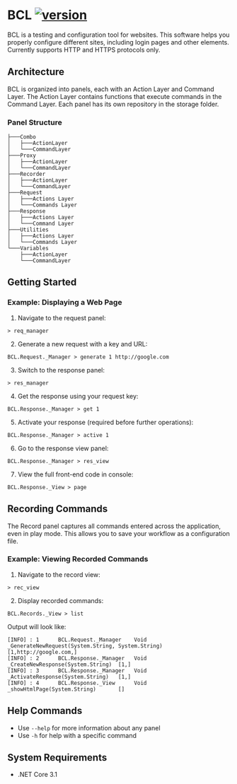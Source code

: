 # BCL [![version](https://img.shields.io/badge/version-1.0-green.svg)](https://semver.org)

BCL is a testing and configuration tool for websites. This software helps you properly configure different sites, including login pages and other elements. Currently supports HTTP and HTTPS protocols only.

## Architecture

BCL is organized into panels, each with an Action Layer and Command Layer. The Action Layer contains functions that execute commands in the Command Layer. Each panel has its own repository in the storage folder.

### Panel Structure
```
├───Combo  
│   ├───ActionLayer  
│   └───CommandLayer  
├───Proxy  
│   ├───ActionLayer  
│   └───CommandLayer  
├───Recorder  
│   ├───ActionLayer  
│   └───CommandLayer  
├───Request  
│   ├───Actions Layer  
│   └───Commands Layer  
├───Response  
│   ├───Actions Layer  
│   └───Command Layer  
├───Utilities  
│   ├───Actions Layer  
│   └───Commands Layer  
└───Variables  
    ├───ActionLayer  
    └───CommandLayer  
```

## Getting Started

### Example: Displaying a Web Page

1. Navigate to the request panel:
```
> req_manager
```

2. Generate a new request with a key and URL:
```
BCL.Request._Manager > generate 1 http://google.com
```

3. Switch to the response panel:
```
> res_manager
```

4. Get the response using your request key:
```
BCL.Response._Manager > get 1
```

5. Activate your response (required before further operations):
```
BCL.Response._Manager > active 1
```

6. Go to the response view panel:
```
BCL.Response._Manager > res_view
```

7. View the full front-end code in console:
```
BCL.Response._View > page
```

## Recording Commands

The Record panel captures all commands entered across the application, even in play mode. This allows you to save your workflow as a configuration file.

### Example: Viewing Recorded Commands

1. Navigate to the record view:
```
> rec_view
```

2. Display recorded commands:
```
BCL.Records._View > list
```

Output will look like:
```
[INFO] : 1      BCL.Request._Manager    Void _GenerateNewRequest(System.String, System.String)  [1,http://google.com,]  
[INFO] : 2      BCL.Response._Manager   Void _CreateNewResponse(System.String)  [1,]  
[INFO] : 3      BCL.Response._Manager   Void _ActivateResponse(System.String)   [1,]  
[INFO] : 4      BCL.Response._View      Void _showHtmlPage(System.String)       []  
```

## Help Commands

- Use `--help` for more information about any panel
- Use `-h` for help with a specific command

## System Requirements

- .NET Core 3.1
